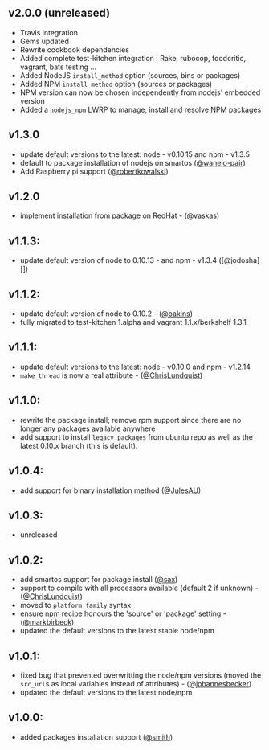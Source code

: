 ## v2.0.0 (unreleased)
  * Travis integration
  * Gems updated
  * Rewrite cookbook dependencies
  * Added complete test-kitchen integration : Rake, rubocop, foodcritic, vagrant, bats testing ...
  * Added NodeJS ```install_method``` option (sources, bins or packages)
  * Added NPM ```install_method``` option (sources or packages)
  * NPM version can now be chosen independently from nodejs' embedded version
  * Added a ```nodejs_npm``` LWRP to manage, install and resolve NPM packages

## v1.3.0
  * update default versions to the latest: node - v0.10.15 and npm - v1.3.5
  * default to package installation of nodejs on smartos ([@wanelo-pair][])
  * Add Raspberry pi support ([@robertkowalski][])

## v1.2.0
  * implement installation from package on RedHat - ([@vaskas][])

## v1.1.3:
  * update default version of node to 0.10.13 - and npm - v1.3.4 ([@jodosha][])

## v1.1.2:
  * update default version of node to 0.10.2 - ([@bakins][])
  * fully migrated to test-kitchen 1.alpha and vagrant 1.1.x/berkshelf 1.3.1

## v1.1.1:
  * update default versions to the latest: node - v0.10.0 and npm - v1.2.14
  * `make_thread` is now a real attribute - ([@ChrisLundquist][])


## v1.1.0:
  * rewrite the package install; remove rpm support since there are no longer any packages available anywhere
  * add support to install `legacy_packages` from ubuntu repo as well as the latest 0.10.x branch (this is default).

## v1.0.4:
  * add support for binary installation method ([@JulesAU][])

## v1.0.3:
  - unreleased

## v1.0.2:
  * add smartos support for package install ([@sax][])
  * support to compile with all processors available (default 2 if unknown) - ([@ChrisLundquist][])
  * moved to `platform_family` syntax
  * ensure npm recipe honours the 'source' or 'package' setting - ([@markbirbeck][])
  * updated the default versions to the latest stable node/npm

## v1.0.1:

 * fixed bug that prevented overwritting the node/npm versions (moved the `src_url`s as local variables instead of attributes) - ([@johannesbecker][])
 * updated the default versions to the latest node/npm

## v1.0.0:

* added packages installation support ([@smith][])

[@JulesAU]: https://github.com/JulesAU
[@sax]: https://github.com/sax
[@ChrisLundquist]: https://github.com/ChrisLundquist
[@markbirbeck]: https://github.com/markbirbeck
[@johannesbecker]: https://github.com/johannesbecker
[@smith]: https://github.com/smith
[@bakins]: https://github.com/bakins
[@vaskas]: https://github.com/vaskas
[@robertkowalski]: https://github.com/robertkowalski
[@wanelo-pair]: https://github.com/wanelo-pair

